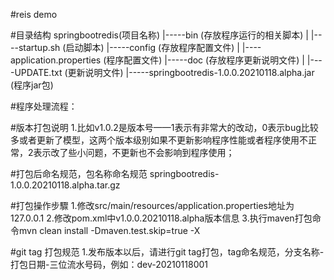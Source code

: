 #reis demo

#目录结构
    springbootredis(项目名称)
      |-----bin	(存放程序运行的相关脚本)
      |    |----startup.sh  (启动脚本)
      |-----config  (存放程序配置文件)
      |    |----application.properties  (程序配置文件)
      |-----doc  (存放程序更新说明文件)
      |    |----UPDATE.txt  (更新说明文件)
      |-----springbootredis-1.0.0.20210118.alpha.jar  (程序jar包)

#程序处理流程：
    
#版本打包说明
    1.比如v1.0.2是版本号——1表示有非常大的改动，0表示bug比较多或者更新了模型，这两个版本级别如果不更新影响程序性能或者程序使用不正常，2表示改了些小问题，不更新也不会影响到程序使用；
    
#打包后命名规范，包名称命名规范
    springbootredis-1.0.0.20210118.alpha.tar.gz
    
#打包操作步驟
    1.修改src/main/resources/application.properties地址为127.0.0.1
    2.修改pom.xml中<version>v1.0.0.20210118.alpha</version>版本信息
    3.执行maven打包命令mvn clean install -Dmaven.test.skip=true -X
    
#git tag 打包规范
    1.发布版本以后，请进行git tag打包，tag命名规范，分支名称-打包日期-三位流水号码，例如：dev-20210118001


